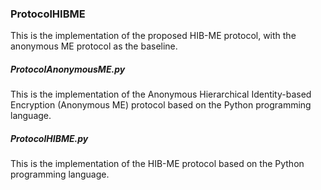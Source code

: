 ### ProtocolHIBME

This is the implementation of the proposed HIB-ME protocol, with the anonymous ME protocol as the baseline. 

##### ProtocolAnonymousME.py

This is the implementation of the Anonymous Hierarchical Identity-based Encryption (Anonymous ME) protocol based on the Python programming language. 

##### ProtocolHIBME.py

This is the implementation of the HIB-ME protocol based on the Python programming language. 

